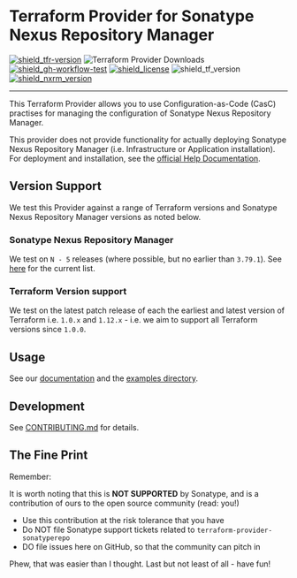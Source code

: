 # Terraform Provider for Sonatype Nexus Repository Manager

[![shield_tfr-version]][link_tfr]
![Terraform Provider Downloads](https://img.shields.io/terraform/provider/dm/572010)
[![shield_gh-workflow-test]][link_gh-workflow-test]
[![shield_license]][license_file] 
![shield_tf_version]
[![shield_nxrm_version]][link_nxrm_release]


---

This Terraform Provider allows you to use Configuration-as-Code (CasC) practises for managing the configuration of Sonatype Nexus Repository Manager.

This provider does not provide functionality for actually deploying Sonatype Nexus Repository Manager (i.e. Infrastructure or Application installation). For deployment and installation, see  the [official Help Documentation](https://help.sonatype.com/en/sonatype-nexus-repository.html).

## Version Support

We test this Provider against a range of Terraform versions and Sonatype Nexus Repository Manager versions as noted below.

### Sonatype Nexus Repository Manager

We test on `N - 5` releases (where possible, but no earlier than `3.79.1`). See [here](https://github.com/sonatype-nexus-community/terraform-provider-sonatyperepo/blob/main/.github/workflows/test.yml) for the current list.

### Terraform Version support

We test on the latest patch release of each the earliest and latest version of Terraform i.e. `1.0.x` and  `1.12.x` - i.e. we aim to support all Terraform versions since `1.0.0`.

## Usage

See our [documentation](./docs/index.md) and the [examples directory](./examples/).

## Development

See [CONTRIBUTING.md](./CONTRIBUTING.md) for details.

## The Fine Print

Remember:

It is worth noting that this is **NOT SUPPORTED** by Sonatype, and is a contribution of ours to the open source community (read: you!)

* Use this contribution at the risk tolerance that you have
* Do NOT file Sonatype support tickets related to `terraform-provider-sonatyperepo`
* DO file issues here on GitHub, so that the community can pitch in

Phew, that was easier than I thought. Last but not least of all - have fun!


[shield_gh-workflow-test]: https://img.shields.io/github/actions/workflow/status/sonatype-nexus-community/terraform-provider-sonatyperepo/test.yml?branch=main&logo=GitHub&logoColor=white "build"
[shield_tfr-version]: https://img.shields.io/badge/Terraform%20Registry-0.8.1-8A2BE2
[shield_license]: https://img.shields.io/github/license/sonatype-nexus-community/terraform-provider-sonatyperepo?logo=open%20source%20initiative&logoColor=white "license"
[shield_tf_version]: https://img.shields.io/badge/Terraform-1.0.0+-blue
[shield_nxrm_version]: https://img.shields.io/badge/Sonatype_Nexus_Repository-3.79.1&nbsp;&ndash;&nbsp;3.85.0-blue

[link_tfr]: https://registry.terraform.io/providers/sonatype-nexus-community/sonatyperepo/latest
[link_gh-workflow-test]: https://github.com/sonatype-nexus-community/terraform-provider-sonatyperepo/actions/workflows/test.yml?query=branch%3Amain
[license_file]: https://github.com/sonatype-nexus-community/terraform-provider-sonatyperepo/blob/main/LICENSE
[link_nxrm_release]: https://help.sonatype.com/en/sonatype-nexus-repository-3-85-0-release-notes.html
